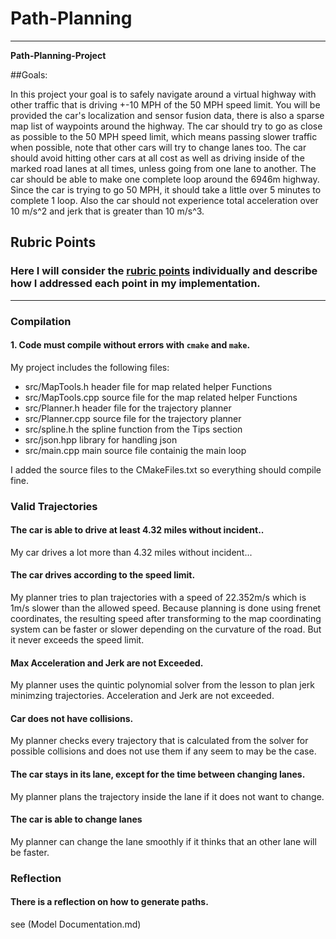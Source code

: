 # **Path-Planning** 

---

**Path-Planning-Project**

##Goals:

In this project your goal is to safely navigate around a virtual highway with other traffic that is driving +-10 MPH of the 50 MPH speed limit.
You will be provided the car's localization and sensor fusion data, there is also a sparse map list of waypoints around the highway.
The car should try to go as close as possible to the 50 MPH speed limit, which means passing slower traffic when possible, note that other cars will try to change lanes too.
The car should avoid hitting other cars at all cost as well as driving inside of the marked road lanes at all times, unless going from one lane to another.
The car should be able to make one complete loop around the 6946m highway. Since the car is trying to go 50 MPH, it should take a little over 5 minutes to complete 1 loop.
Also the car should not experience total acceleration over 10 m/s^2 and jerk that is greater than 10 m/s^3.

[//]: # (Image References)

## Rubric Points
### Here I will consider the [rubric points](https://review.udacity.com/#!/rubrics/1020/view) individually and describe how I addressed each point in my implementation.  

---
### Compilation

#### 1. Code must compile without errors with `cmake` and `make`.

My project includes the following files:
* src/MapTools.h header file for map related helper Functions
* src/MapTools.cpp source file for the map related helper Functions
* src/Planner.h header file for the trajectory planner
* src/Planner.cpp source file for the trajectory planner
* src/spline.h the spline function from the Tips section
* src/json.hpp library for handling json
* src/main.cpp main source file containig the main loop

I added the source files to the CMakeFiles.txt so everything should compile fine.

### Valid Trajectories 

#### The car is able to drive at least 4.32 miles without incident..

My car drives a lot more than 4.32 miles without incident...

#### The car drives according to the speed limit.

My planner tries to plan trajectories with a speed of 22.352m/s which is 1m/s slower than the allowed speed.
Because planning is done using frenet coordinates, the resulting speed after transforming to the map coordinating system can be faster or slower depending on the curvature of the road.
But it never exceeds the speed limit.

#### Max Acceleration and Jerk are not Exceeded.

My planner uses the quintic polynomial solver from the lesson to plan jerk minimzing trajectories. Acceleration and Jerk are not exceeded.

#### Car does not have collisions.

My planner checks every trajectory that is calculated from the solver for possible collisions and does not use them if any seem to may be the case.

#### The car stays in its lane, except for the time between changing lanes.

My planner plans the trajectory inside the lane if it does not want to change.

#### The car is able to change lanes

My planner can change the lane smoothly if it thinks that an other lane will be faster.

### Reflection

#### There is a reflection on how to generate paths.

see (Model Documentation.md)